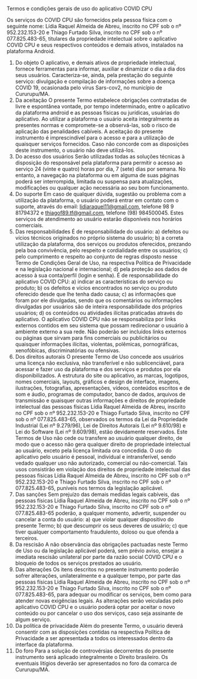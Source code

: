 Termos e condições gerais de uso do aplicativo COVID CPU

Os serviços do COVID CPU são fornecidos pela pessoa física com o seguinte nome: Lídia Raquel Almeida de Abreu, inscrito no CPF sob o nº 952.232.153-20 e Thiago Furtado Silva, inscrito no CPF sob o nº 077.825.483-65, titulares da propriedade intelectual sobre o aplicativo COVID CPU e seus respectivos conteúdos e demais ativos, instalados na plataforma Android.
1. Do objeto
O aplicativo, e demais ativos de propriedade intelectual, fornece ferramentas para informar, auxiliar e dinamizar o dia a dia dos seus usuários.
Caracteriza-se, ainda, pela prestação do seguinte serviço: divulgação e compilação de informações sobre a doença COVID 19, ocasionada pelo vírus Sars-cov2, no município de Cururupu/MA.
2. Da aceitação
O presente Termo estabelece obrigações contratadas de livre e espontânea vontade, por tempo indeterminado, entre o aplicativo da plataforma android e as pessoas físicas ou jurídicas, usuárias do aplicativo.
Ao utilizar a plataforma o usuário aceita integralmente as presentes normas e compromete-se a observá-las, sob o risco de aplicação das penalidades cabíveis.
A aceitação do presente instrumento é imprescindível para o acesso e para a utilização de quaisquer serviços fornecidos. Caso não concorde com as disposições deste instrumento, o usuário não deve utilizá-los.
3. Do acesso dos usuários
Serão utilizadas todas as soluções técnicas à disposição do responsável pela plataforma para permitir o acesso ao serviço 24 (vinte e quatro) horas por dia, 7 (sete) dias por semana. No entanto, a navegação na plataforma ou em alguma de suas páginas poderá ser interrompida, limitada ou suspensa para atualizações, modificações ou qualquer ação necessária ao seu bom funcionamento.
4. Do suporte
Em caso de qualquer dúvida, sugestão ou problema com a utilização da plataforma, o usuário poderá entrar em contato com o suporte, através do email: lidiaraquel11@gmail.com, telefone 98 9 81794372 e thiagof89.tf@gmail.com, telefone (98) 984500045.
Estes serviços de atendimento ao usuário estarão disponíveis nos horários comerciais.
05. Das responsabilidades
É de responsabilidade do usuário:
a) defeitos ou vícios técnicos originados no próprio sistema do usuário;
b) a correta utilização da plataforma, dos serviços ou produtos oferecidos, prezando pela boa convivência, pelo respeito e cordialidade entre os usuários;
c) pelo cumprimento e respeito ao conjunto de regras disposto nesse Termo de Condições Geral de Uso, na respectiva Política de Privacidade e na legislação nacional e internacional;
d) pela proteção aos dados de acesso à sua conta/perfil (login e senha).
É de responsabilidade do aplicativo COVID CPU:
a) indicar as características do serviço ou produto;
b) os defeitos e vícios encontrados no serviço ou produto oferecido desde que lhe tenha dado causa;
c) as informações que foram por ele divulgadas, sendo que os comentários ou informações divulgadas por usuários são de inteira responsabilidade dos próprios usuários;
d) os conteúdos ou atividades ilícitas praticadas através do aplicativo.
O aplicativo COVID CPU não se responsabiliza por links externos contidos em seu sistema que possam redirecionar o usuário à ambiente externo a sua rede.
Não poderão ser incluídos links externos ou páginas que sirvam para fins comerciais ou publicitários ou quaisquer informações ilícitas, violentas, polêmicas, pornográficas, xenofóbicas, discriminatórias ou ofensivas.
06. Dos direitos autorais
O presente Termo de Uso concede aos usuários uma licença não exclusiva, não transferível e não sublicenciável, para acessar e fazer uso da plataforma e dos serviços e produtos por ela disponibilizados.
A estrutura do site ou aplicativo, as marcas, logotipos, nomes comerciais, layouts, gráficos e design de interface, imagens, ilustrações, fotografias, apresentações, vídeos, conteúdos escritos e de som e áudio, programas de computador, banco de dados, arquivos de transmissão e quaisquer outras informações e direitos de propriedade intelectual das pessoas físicas Lídia Raquel Almeida de Abreu, inscrito no CPF sob o nº 952.232.153-20 e Thiago Furtado Silva, inscrito no CPF sob o nº 077.825.483-65, observados os termos da Lei da Propriedade Industrial (Lei nº 9.279/96), Lei de Direitos Autorais (Lei nº 9.610/98) e Lei do Software (Lei nº 9.609/98), estão devidamente reservados.
Este Termos de Uso não cede ou transfere ao usuário qualquer direito, de modo que o acesso não gera qualquer direito de propriedade intelectual ao usuário, exceto pela licença limitada ora concedida.
O uso do aplicativo pelo usuário é pessoal, individual e intransferível, sendo vedado qualquer uso não autorizado, comercial ou não-comercial. Tais usos consistirão em violação dos direitos de propriedade intelectual das pessoas físicas Lídia Raquel Almeida de Abreu, inscrito no CPF sob o nº 952.232.153-20 e Thiago Furtado Silva, inscrito no CPF sob o nº 077.825.483-65, puníveis nos termos da legislação aplicável.
07. Das sanções
Sem prejuízo das demais medidas legais cabíveis, das pessoas físicas Lídia Raquel Almeida de Abreu, inscrito no CPF sob o nº 952.232.153-20 e Thiago Furtado Silva, inscrito no CPF sob o nº 077.825.483-65 poderão, a qualquer momento, advertir, suspender ou cancelar a conta do usuário:
a) que violar qualquer dispositivo do presente Termo;
b) que descumprir os seus deveres de usuário;
c) que tiver qualquer comportamento fraudulento, doloso ou que ofenda a terceiros.
08. Da rescisão
A não observância das obrigações pactuadas neste Termo de Uso ou da legislação aplicável poderá, sem prévio aviso, ensejar a imediata rescisão unilateral por parte da razão social COVID CPU e o bloqueio de todos os serviços prestados ao usuário.
09. Das alterações
Os itens descritos no presente instrumento poderão sofrer alterações, unilateralmente e a qualquer tempo, por parte das pessoas físicas Lídia Raquel Almeida de Abreu, inscrito no CPF sob o nº 952.232.153-20 e Thiago Furtado Silva, inscrito no CPF sob o nº 077.825.483-65, para adequar ou modificar os serviços, bem como para atender novas exigências legais. As alterações serão veiculadas  pelo aplicativo COVID CPU e o usuário poderá optar por aceitar o novo conteúdo ou por cancelar o uso dos serviços, caso seja assinante de algum serviço.
10. Da política de privacidade
Além do presente Termo, o usuário deverá consentir com as disposições contidas na respectiva Política de Privacidade a ser apresentada a todos os interessados dentro da interface da plataforma.
16. Do foro
Para a solução de controvérsias decorrentes do presente instrumento será aplicado integralmente o Direito brasileiro.
Os eventuais litígios deverão ser apresentados no foro da comarca de Cururupu/MA.